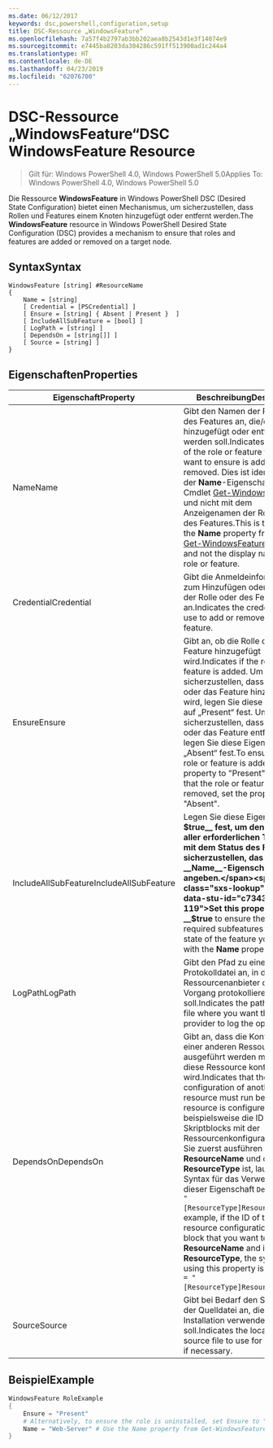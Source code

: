 ```yaml
---
ms.date: 06/12/2017
keywords: dsc,powershell,configuration,setup
title: DSC-Ressource „WindowsFeature“
ms.openlocfilehash: 7a57f4b2797ab3bb202aea8b2543d1e3f14074e9
ms.sourcegitcommit: e7445ba8203da304286c591ff513900ad1c244a4
ms.translationtype: HT
ms.contentlocale: de-DE
ms.lasthandoff: 04/23/2019
ms.locfileid: "62076700"
---
```

# <a name="dsc-windowsfeature-resource"></a><span data-ttu-id="c7343-103">DSC-Ressource „WindowsFeature“</span><span class="sxs-lookup"><span data-stu-id="c7343-103">DSC WindowsFeature Resource</span></span>

> <span data-ttu-id="c7343-104">Gilt für: Windows PowerShell 4.0, Windows PowerShell 5.0</span><span class="sxs-lookup"><span data-stu-id="c7343-104">Applies To: Windows PowerShell 4.0, Windows PowerShell 5.0</span></span>

<span data-ttu-id="c7343-105">Die Ressource **WindowsFeature** in Windows PowerShell DSC (Desired State Configuration) bietet einen Mechanismus, um sicherzustellen, dass Rollen und Features einem Knoten hinzugefügt oder entfernt werden.</span><span class="sxs-lookup"><span data-stu-id="c7343-105">The **WindowsFeature** resource in Windows PowerShell Desired State Configuration (DSC) provides a mechanism to ensure that roles and features are added or removed on a target node.</span></span>

## <a name="syntax"></a><span data-ttu-id="c7343-106">Syntax</span><span class="sxs-lookup"><span data-stu-id="c7343-106">Syntax</span></span>

```
WindowsFeature [string] #ResourceName
{
    Name = [string]
    [ Credential = [PSCredential] ]
    [ Ensure = [string] { Absent | Present }  ]
    [ IncludeAllSubFeature = [bool] ]
    [ LogPath = [string] ]
    [ DependsOn = [string[]] ]
    [ Source = [string] ]
}
```

## <a name="properties"></a><span data-ttu-id="c7343-107">Eigenschaften</span><span class="sxs-lookup"><span data-stu-id="c7343-107">Properties</span></span>

|  <span data-ttu-id="c7343-108">Eigenschaft</span><span class="sxs-lookup"><span data-stu-id="c7343-108">Property</span></span>  |  <span data-ttu-id="c7343-109">Beschreibung</span><span class="sxs-lookup"><span data-stu-id="c7343-109">Description</span></span>   |
|---|---|
| <span data-ttu-id="c7343-110">Name</span><span class="sxs-lookup"><span data-stu-id="c7343-110">Name</span></span>| <span data-ttu-id="c7343-111">Gibt den Namen der Rolle oder des Features an, die/das hinzugefügt oder entfernt werden soll.</span><span class="sxs-lookup"><span data-stu-id="c7343-111">Indicates the name of the role or feature that you want to ensure is added or removed.</span></span> <span data-ttu-id="c7343-112">Dies ist identisch mit der __Name__-Eigenschaft aus dem Cmdlet [Get-WindowsFeature](/powershell/module/servermanager/Get-WindowsFeature) und nicht mit dem Anzeigenamen der Rolle oder des Features.</span><span class="sxs-lookup"><span data-stu-id="c7343-112">This is the same as the __Name__ property from the [Get-WindowsFeature](/powershell/module/servermanager/Get-WindowsFeature) cmdlet, and not the display name of the role or feature.</span></span>|
| <span data-ttu-id="c7343-113">Credential</span><span class="sxs-lookup"><span data-stu-id="c7343-113">Credential</span></span>| <span data-ttu-id="c7343-114">Gibt die Anmeldeinformationen zum Hinzufügen oder Entfernen der Rolle oder des Features an.</span><span class="sxs-lookup"><span data-stu-id="c7343-114">Indicates the credentials to use to add or remove the role or feature.</span></span>|
| <span data-ttu-id="c7343-115">Ensure</span><span class="sxs-lookup"><span data-stu-id="c7343-115">Ensure</span></span>| <span data-ttu-id="c7343-116">Gibt an, ob die Rolle oder das Feature hinzugefügt wird.</span><span class="sxs-lookup"><span data-stu-id="c7343-116">Indicates if the role or feature is added.</span></span> <span data-ttu-id="c7343-117">Um sicherzustellen, dass die Rolle oder das Feature hinzugefügt wird, legen Sie diese Eigenschaft auf „Present“ fest. Um sicherzustellen, dass die Rolle oder das Feature entfernt wird, legen Sie diese Eigenschaft auf „Absent“ fest.</span><span class="sxs-lookup"><span data-stu-id="c7343-117">To ensure that the role or feature is added, set this property to "Present" To ensure that the role or feature is removed, set the property to "Absent".</span></span>|
| <span data-ttu-id="c7343-118">IncludeAllSubFeature</span><span class="sxs-lookup"><span data-stu-id="c7343-118">IncludeAllSubFeature</span></span>| <span data-ttu-id="c7343-119">Legen Sie diese Eigenschaft auf __$true__ fest, um den Status aller erforderlichen Teilfeatures mit dem Status des Features sicherzustellen, das Sie mit der __Name__-Eigenschaft angeben.</span><span class="sxs-lookup"><span data-stu-id="c7343-119">Set this property to __$true__ to ensure the state of all required subfeatures with the state of the feature you specify with the __Name__ property.</span></span>|
| <span data-ttu-id="c7343-120">LogPath</span><span class="sxs-lookup"><span data-stu-id="c7343-120">LogPath</span></span>| <span data-ttu-id="c7343-121">Gibt den Pfad zu einer Protokolldatei an, in der der Ressourcenanbieter den Vorgang protokollieren soll.</span><span class="sxs-lookup"><span data-stu-id="c7343-121">Indicates the path to a log file where you want the resource provider to log the operation.</span></span>|
| <span data-ttu-id="c7343-122">DependsOn</span><span class="sxs-lookup"><span data-stu-id="c7343-122">DependsOn</span></span>| <span data-ttu-id="c7343-123">Gibt an, dass die Konfiguration einer anderen Ressource ausgeführt werden muss, bevor diese Ressource konfiguriert wird.</span><span class="sxs-lookup"><span data-stu-id="c7343-123">Indicates that the configuration of another resource must run before this resource is configured.</span></span> <span data-ttu-id="c7343-124">Wenn beispielsweise die ID des Skriptblocks mit der Ressourcenkonfiguration, den Sie zuerst ausführen möchten, __ResourceName__ und dessen Typ __ResourceType__ ist, lautet die Syntax für das Verwenden dieser Eigenschaft `DependsOn = "[ResourceType]ResourceName"`.</span><span class="sxs-lookup"><span data-stu-id="c7343-124">For example, if the ID of the resource configuration script block that you want to run first is __ResourceName__ and its type is __ResourceType__, the syntax for using this property is `DependsOn = "[ResourceType]ResourceName"`.</span></span>|
| <span data-ttu-id="c7343-125">Source</span><span class="sxs-lookup"><span data-stu-id="c7343-125">Source</span></span>| <span data-ttu-id="c7343-126">Gibt bei Bedarf den Speicherort der Quelldatei an, die für die Installation verwendet werden soll.</span><span class="sxs-lookup"><span data-stu-id="c7343-126">Indicates the location of the source file to use for installation, if necessary.</span></span>|

## <a name="example"></a><span data-ttu-id="c7343-127">Beispiel</span><span class="sxs-lookup"><span data-stu-id="c7343-127">Example</span></span>
```powershell
WindowsFeature RoleExample
{
    Ensure = "Present"
    # Alternatively, to ensure the role is uninstalled, set Ensure to "Absent"
    Name = "Web-Server" # Use the Name property from Get-WindowsFeature
}
```